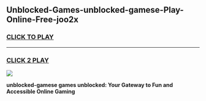 
## Unblocked-Games-unblocked-gamese-Play-Online-Free-joo2x
<h3>
<a href="https://premium76.site?title=unblocked-gamese&ref=26A">CLICK TO PLAY</a></h3>
<hr>

<h3>
<a href="https://premium76.site?title=unblocked-gamese&ref=26A">CLICK 2 PLAY</a>
  
</h3>

<a href="https://premium76.site?title=unblocked-gamese&ref=26A"><img src="https://clearcache.store/games.png"></a>


**unblocked-gamese games unblocked: Your Gateway to Fun and Accessible Online Gaming**
